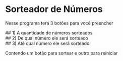 # Sorteador de Números
<p>Nesse programa terá 3 botões para você preencher</p>
## 1) A quantidade de números sorteados <br>
## 2) De qual número ele será sorteado <br>
## 3) Até qual número ele será sorteado <br>
<p>Contendo um botão para sortear e outro para reiniciar</p>